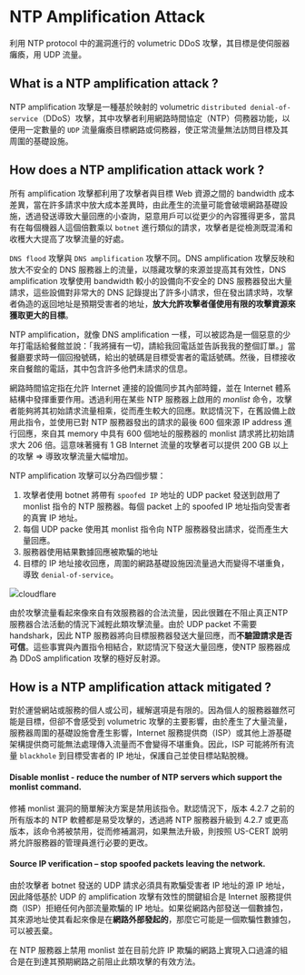 # NTP Amplification Attack
利用 NTP protocol 中的漏洞進行的 volumetric DDoS 攻擊，其目標是使伺服器癱瘓，用 UDP 流量。

## What is a NTP amplification attack ?
NTP amplification 攻擊是一種基於映射的 volumetric `distributed denial-of-service`（DDoS）攻擊，其中攻擊者利用網路時間協定（NTP）伺務器功能，以便用一定數量的 `UDP` 流量癱瘓目標網路或伺務器，使正常流量無法訪問目標及其周圍的基礎設施。

## How does a NTP amplification attack work ?
所有 amplification 攻擊都利用了攻擊者與目標 Web 資源之間的 bandwidth 成本差異，當在許多請求中放大成本差異時，由此產生的流量可能會破壞網路基礎設施，透過發送導致大量回應的小查詢，惡意用戶可以從更少的內容獲得更多，當具有在每個機器人這個倍數乘以 `botnet` 進行類似的請求，攻擊者是從檢測既混淆和收穫大大提高了攻擊流量的好處。

`DNS flood` 攻擊與 `DNS amplification` 攻擊不同。DNS amplification 攻擊反映和放大不安全的 DNS 服務器上的流量，以隱藏攻擊的來源並提高其有效性，DNS amplification 攻擊使用 bandwidth 較小的設備向不安全的 DNS 服務器發出大量請求，這些設備對非常大的 DNS 記錄提出了許多小請求，但在發出請求時，攻擊者偽造的返回地址是預期受害者的地址，**放大允許攻擊者僅使用有限的攻擊資源來獲取更大的目標**。

NTP amplification，就像 DNS amplification 一樣，可以被認為是一個惡意的少年打電話給餐館並說：「我將擁有一切，請給我回電話並告訴我我的整個訂單。」當餐廳要求時一個回撥號碼，給出的號碼是目標受害者的電話號碼。然後，目標接收來自餐館的電話，其中包含許多他們未請求的信息。

網路時間協定指在允許 Internet 連接的設備同步其內部時鐘，並在 Internet 體系結構中發揮重要作用。透過利用在某些 NTP 服務器上啟用的 *monlist* 命令，攻擊者能夠將其初始請求流量相乘，從而產生較大的回應。默認情況下，在舊設備上啟用此指令，並使用已對 NTP 服務器發出的請求的最後 600 個來源 IP address 進行回應，來自其 memory 中具有 600 個地址的服務器的 monlist 請求將比初始請求大 206 倍。這意味著擁有 1 GB  Internet 流量的攻擊者可以提供 200 GB 以上的攻擊 => 導致攻擊流量大幅增加。

NTP amplification 攻擊可以分為四個步驟：
1. 攻擊者使用 botnet 將帶有 `spoofed IP` 地址的 UDP packet 發送到啟用了 monlist 指令的 NTP 服務器。每個 packet 上的 spoofed IP 地址指向受害者的真實 IP 地址。
2. 每個 UDP packe 使用其 monlist 指令向 NTP 服務器發出請求，從而產生大量回應。
3. 服務器使用結果數據回應被欺騙的地址
4. 目標的 IP 地址接收回應，周圍的網路基礎設施因流量過大而變得不堪重負，導致 `denial-of-service`。

![](https://www.cloudflare.com/img/learning/ddos/ntp-amplification-ddos-attack/ntp-amplification-attack-ddos-attack-diagram-2.png)cloudflare

由於攻擊流量看起來像來自有效服務器的合法流量，因此很難在不阻止真正NTP 服務器合法活動的情況下減輕此類攻擊流量。由於 UDP packet 不需要handshark，因此 NTP 服務器將向目標服務器發送大量回應，而**不驗證請求是否可信**。這些事實與內置指令相結合，默認情況下發送大量回應，使NTP 服務器成為 DDoS amplification 攻擊的極好反射源。

## How is a NTP amplification attack mitigated ?
對於運營網站或服務的個人或公司，緩解選項是有限的。因為個人的服務器雖然可能是目標，但卻不會感受到  volumetric 攻擊的主要影響，由於產生了大量流量，服務器周圍的基礎設施會產生影響，Internet 服務提供商（ISP）或其他上游基礎架構提供商可能無法處理傳入流量而不會變得不堪重負。因此，ISP 可能將所有流量 `blackhole` 到目標受害者的 IP 地址，保護自己並使目標站點脫機。

#### Disable monlist - reduce the number of NTP servers which support the monlist command.
修補 monlist 漏洞的簡單解決方案是禁用該指令。默認情況下，版本 4.2.7 之前的所有版本的 NTP 軟體都是易受攻擊的，透過將 NTP 服務器升級到 4.2.7 或更高版本，該命令將被禁用，從而修補漏洞，如果無法升級，則按照 US-CERT 說明將允許服務器的管理員進行必要的更改。

#### Source IP verification – stop spoofed packets leaving the network.
由於攻擊者 botnet 發送的 UDP 請求必須具有欺騙受害者 IP 地址的源 IP 地址，因此降低基於 UDP 的 amplification 攻擊有效性的關鍵組合是 Internet 服務提供商（ISP）拒絕任何內部流量欺騙的 IP 地址。如果從網路內部發送一個數據包，其來源地址使其看起來像是在**網路外部發起的**，那麼它可能是一個欺騙性數據包，可以被丟棄。

在 NTP 服務器上禁用 monlist 並在目前允許 IP 欺騙的網路上實現入口過濾的組合是在到達其預期網路之前阻止此類攻擊的有效方法。